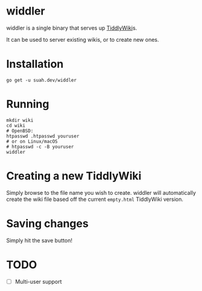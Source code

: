 widdler
=======

widdler is a single binary that serves up
[TiddlyWiki](https://tiddlywiki.com)s.

It can be used to server existing wikis, or to create new ones.

# Installation

```
go get -u suah.dev/widdler
```

# Running

```
mkdir wiki
cd wiki
# OpenBSD:
htpasswd .htpasswd youruser
# or on Linux/macOS
# htpasswd -c -B youruser
widdler 
```

# Creating a new TiddlyWiki

Simply browse to the file name you wish to create. widdler will automatically
create the wiki file based off the current `empty.html` TiddlyWiki version.

# Saving changes

Simply hit the save button!

# TODO
- [ ] Multi-user support
